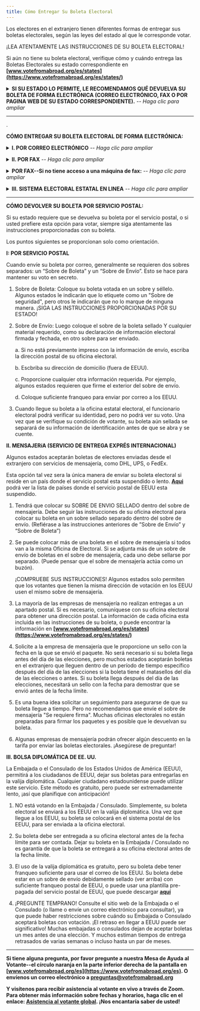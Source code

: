 ```yaml
---
title: Cómo Entregar Su Boleta Electoral
---
```

Los electores en el extranjero tienen diferentes formas de entregar sus boletas electorales, según las leyes del estado al que le corresponde votar.

¡LEA ATENTAMENTE LAS INSTRUCCIONES DE SU BOLETA ELECTORAL!

Si aún no tiene su boleta electoral, verifique cómo y cuándo entrega las Boletas Electorales su estado correspondiente en **[www.votefromabroad.org/es/states](https://www.votefromabroad.org/es/states/)**

<details><summary><strong> SI SU ESTADO LO PERMITE, LE RECOMENDAMOS QUÉ DEVUELVA SU BOLETA DE FORMA ELECTRÓNICA (CORREO ELECTRÓNICO, FAX O POR PAGINA WEB DE SU ESTADO CORRESPONDIENTE).</strong><em> -- Haga clic para ampliar</em></summary>


La mayoría de los estados ahora permiten que los electores que residen en el extranjero entreguen sus boletas electrónicamente. Esta puede ser una forma más segura para garantizar que su voto sea contado e incluido, ya que hay menos riesgo de que se pierda o de que se demore en el tránsito.

Cuando devuelva su boleta electrónicamente, imprímala (si la recibió en formato digital), marque sus elecciones y devuélvala por correo electrónico como un archivo adjunto, por fax o por la página web del estado que le corresponde. Conserve una copia de su boleta electoral con sus elecciones para tener constancia de su voto.

Este proceso es muy diferente al “voto electrónico” del que se ha informado ampliamente sobre preocupaciones de seguridad. Con la votación electrónica, los electores, en persona en las casillas oficiales, registran su voto utilizando un sistema informático, que por la cantidad de votos recibidos, puede ser vulnerable a inexactitudes, y además existe un riesgo de manipulación externa. También si no se le proporciona un recibo o constancia de su voto, no hay manera de verificar que su voto fue registrado y contado correctamente.</details>

*****************
.

**CÓMO ENTREGAR SU BOLETA ELECTORAL DE FORMA ELECTRÓNICA:**

<details><summary><strong>I. POR CORREO ELECTRÓNICO</strong><em> -- Haga clic para ampliar</em></summary>

1. Fotografíe o escanee su boleta marcada y cualquier material requerido. (Refiérase a las instrucciones en su Boleta Electoral.) Deberá firmar una renuncia a su derecho a una boleta secreta, ya que su boleta no se sellará cuando la envíe.

2. Envíe los materiales requeridos digitalizados a su oficina electoral local por correo electrónico como un archivo adjunto.

3. Su Funcionario Electoral correspondiente separará la información de identidad y la boleta no se sellará, pero su voto se mantendrá confidencial.</details>

<details><summary><strong>II. POR FAX</strong><em> -- Haga clic para ampliar</em></summary>

1. Utilice una máquina de fax para enviar su boleta electoral, incluyendo cualquier otro documento requerido. Refiérase a las instrucciones en su Boleta Electoral.) Deberá firmar una renuncia a su derecho a una boleta secreta, ya que su boleta no se sellará cuando la envíe.

2. Su estado generalmente proporcionará una portada de la transmisión por fax. Si no se proporciona uno, asegúrese de utilizar también una portada de la transmisión por fax.

3. Su Funcionario Electoral correspondiente separará la información de identidad y la boleta no se sellará, pero se mantendrá su voto confidencial.</details>

<details><summary><strong>POR FAX--Si no tiene acceso a una máquina de fax:</strong><em> -- Haga clic para ampliar</em></summary>

1. Utilice una aplicación que convierta un archivo electrónico a formato de fax.

   a. Escanee o tome foto de us boleta electoral incluyendo cualquier otro documento requerido para convertirlos en formato digital.

   b. Busque una “aplicación de fax para Android / iPhone” en las plataformas de aplicaciones como App Store de Apple, Google Play Store, Galaxie Store, etc.

   c. Siga las instrucciones para convertir su documento digitalizado en una transmisión de fax.

2. También puede usar el servicio de fax a través del Programa Federal de Asistencia para Votar **[FVAP.gov](https://www.fvap.gov/)**.

   a. Escanee o tome foto de us boleta electoral incluyendo cualquier documento requerido para convertirlos en formato digital. Debe incluir la portada de la transmisión por fax de FVAP: **[www.fvap.gov/eo/overview/materials/forms](https://www.fvap.gov/eo/overview/materials/forms)**

   b. Envíe todos los documentos digitalizados, incluir la portada de la transmisión, por correo electrónico a **fax@fvap.gov**

   c. FVAP imprimirá los documentos y enviará por fax su boleta y materiales electorales a su Funcionario Electoral correspondiente.

   ¡No espere hasta el último minuto para usar el servicio de fax FVAP! El servicio puede sobrecargarse y FVAP no garantiza que su boleta llegue antes de la fecha limite a su Funcionario Electoral.</details>

<details><summary><strong>III. SISTEMA ELECTORAL ESTATAL EN LINEA</strong><em> -- Haga clic para ampliar</em></summary>

1. Su estado le enviará un enlace seguro para transmitir materiales entre su computadora y el sistema del estado.

2. Escanee o tome foto de us boleta electoral, incluyendo cualquier documento requerido, para convertirlos en formato digital.

3. Siga las instrucciones para transmitir los materiales digitalizados a través del enlace proporcionado del sistema electoral.</details>

*****
**CÓMO DEVOLVER SU BOLETA POR SERVICIO POSTAL:**

Si su estado requiere que se devuelva su boleta por el servicio postal, o si usted prefiere esta opción para votar, siempre siga atentamente las instrucciones proporcionadas con su boleta.

Los puntos siguientes se proporcionan solo como orientación.

**I: POR SERVICIO POSTAL**

Cuando envíe su boleta por correo, generalmente se requieren dos sobres separados: un “Sobre de Boleta” y un “Sobre de Envío”. Esto se hace para mantener su voto en secreto.

1. Sobre de Boleta: Coloque su boleta votada en un sobre y séllelo. Algunos estados le indicarán que lo etiquete como un "Sobre de seguridad", pero otros le indicarán que no lo marque de ninguna manera. ¡SIGA LAS INSTRUCCIONES PROPORCIONADAS POR SU ESTADO!

3. Sobre de Envío: Luego coloque el sobre de la boleta sellado Y cualquier material requerido, como su declaración de información electoral firmada y fechada, en otro sobre para ser enviado.

   a. Si no está previamente impreso con la información de envío, escriba la dirección postal de su oficina electoral.

   b. Escbriba su dirección de domicilio (fuera de EEUU).

   c. Proporcione cualquier otra información requerida. Por ejemplo, algunos estados requieren que firme el exterior del sobre de envío.

   d. Coloque suficiente franqueo para enviar por correo a los EEUU.

4. Cuando llegue su boleta a la oficina estatal electoral, el funcionario electoral podrá verificar su identidad, pero no podrá ver su voto. Una vez que se verifique su condición de votante, su boleta aún sellada se separará de su información de identificación antes de que se abra y se cuente.

**II. MENSAJERíA (SERVICIO DE ENTREGA EXPRÉS INTERNACIONAL)**

Algunos estados aceptarán boletas de electores enviadas desde el extranjero con servicios de mensajería, como DHL, UPS, o FedEx.

Esta opción tal vez sera la única manera de enviar su boleta electoral si reside en un país donde el servicio postal esta suspendido o lento. **[Aqui](https://about.usps.com/newsroom/service-alerts/international/welcome.htm)** podrá ver la lista de países donde el servicio postal de EEUU esta suspendido.

1. Tendrá que colocar su SOBRE DE ENVIO SELLADO dentro del sobre de mensajería. Debe seguir las instrucciones de su oficina electoral para colocar su boleta en un sobre sellado separado dentro del sobre de envío. (Refiérase a las instrucciones anteriores de ”Sobre de Envío” y “Sobre de Boleta”)

2. Se puede colocar más de una boleta en el sobre de mensajería si todos van a la misma Oficina de Electoral. Si se adjunta más de un sobre de envío de boletas en el sobre de mensajería, cada uno debe sellarse por separado. (Puede pensar que el sobre de mensajería actúa como un buzón).

   ¡COMPRUEBE SUS INSTRUCCIONES! Algunos estados solo permiten que los votantes que tienen la misma dirección de votación en los EEUU usen el mismo sobre de mensajería.

3. La mayoría de las empresas de mensajería no realizan entregas a un apartado postal. Si es necesario, comuníquese con su oficina electoral para obtener una dirección postal. La información de cada oficina esta incluida en las instrucciones de su boleta, o puede encontrar la información en **[www.votefromabroad.org/es/states](https://www.votefromabroad.org/es/states/)**

4. Solicite a la empresa de mensajería que le proporcione un sello con la fecha en la que se envió el paquete. No será necesario si su boleta llega antes del día de las elecciones, pero muchos estados aceptarán boletas en el extranjero que lleguen dentro de un período de tiempo específico después del día de las elecciones si la boleta tiene el matasellos del día de las elecciones o antes. Si su boleta llega después del día de las elecciones, necesitará un sello con la fecha para demostrar que se envió antes de la fecha límite.

5. Es una buena idea solicitar un seguimiento para asegurarse de que su boleta llegue a tiempo. Pero no recomendamos que envíe el sobre de mensajería "Se requiere firma". Muchas oficinas electorales no están preparadas para firmar los paquetes y es posible que le devuelvan su boleta.

6. Algunas empresas de mensajería podrán ofrecer algún descuento en la tarifa por enviar las boletas electorales. ¡Asegúrese de preguntar!

**III. BOLSA DIPLOMÁTICA DE EE. UU.**

La Embajada o el Consulado de los Estados Unidos de América (EEUU), permitirá a los ciudadanos de EEUU, dejar sus boletas para entregarlas en la valija diplomática. Cualquier ciudadano estadounidense puede utilizar este servicio. Este método es gratuito, pero puede ser extremadamente lento, ¡así que planifique con anticipación!

1. NO está votando en la Embajada / Consulado. Simplemente, su boleta electoral se enviará a los EEUU en la valija diplomática. Una vez que llegue a los EEUU, su boleta se colocará en el sistema postal de los EEUU, para ser enviada a la oficina electoral.

2. Su boleta debe ser entregada a su oficina electoral antes de la fecha límite para ser contada. Dejar su boleta en la Embajada / Consulado no es garantía de que la boleta se entregará a su oficina electoral antes de la fecha límite.

3. El uso de la valija diplomática es gratuito, pero su boleta debe tener franqueo suficiente para usar el correo de los EEUU. Su boleta debe estar en un sobre de envío debidamente sellado (ver arriba) con suficiente franqueo postal de EEUU, o puede usar una plantilla pre-pagada del servicio postal de EEUU, que puede descargar **[aquí](https://www.votefromabroad.org/es/envelope/)**

4. ¡PREGUNTE TEMPRANO! Consulte el sitio web de la Embajada o el Consulado (o llame o envíe un correo electrónico para consultar), ya que puede haber restricciones sobre cuándo su Embajada o Consulado aceptará boletas con votación. ¡El retraso en llegar a EEUU puede ser significativo! Muchas embajadas o consulados dejan de aceptar boletas un mes antes de una elección. Y muchos estiman tiempos de entrega retrasados ​​de varias semanas o incluso hasta un par de meses.

*****
**Si tiene alguna pregunta, por favor pregunte a nuestra Mesa de Ayuda al Votante--el círculo naranja en la parte inferior derecha de la pantalla en [www.votefromabroad.org/es](https://www.votefromabroad.org/es). O envíenos un correo electrónico a preguntas@votefromabroad.org**

**Y visítenos para recibir asistencia al votante en vivo a través de Zoom. Para obtener más información sobre fechas y horarios, haga clic en el enlace: [Asistencia al votante global](https://qrco.de/bbh0zg). ¡Nos encantaría saber de usted!**


